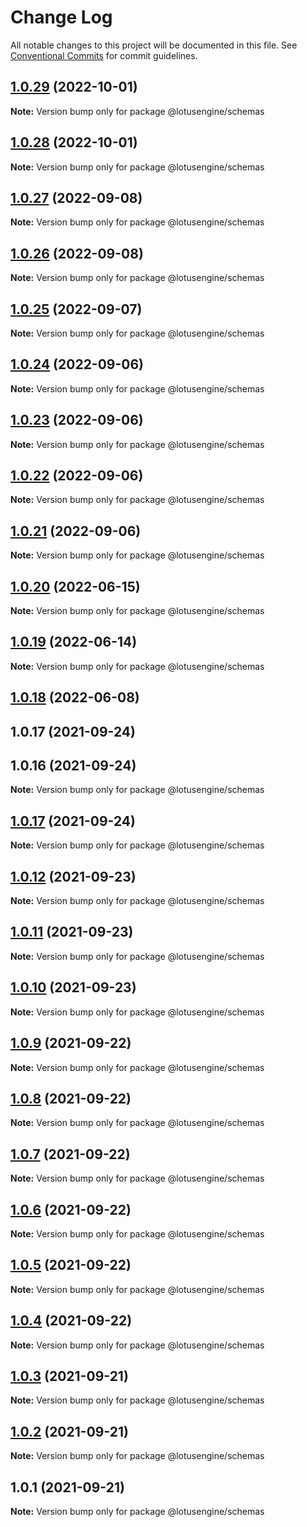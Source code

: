 # Change Log

All notable changes to this project will be documented in this file.
See [Conventional Commits](https://conventionalcommits.org) for commit guidelines.

## [1.0.29](https://github.com/lotusengine/sdk/compare/@lotusengine/schemas@1.0.28...@lotusengine/schemas@1.0.29) (2022-10-01)

**Note:** Version bump only for package @lotusengine/schemas





## [1.0.28](https://github.com/lotusengine/sdk/compare/@lotusengine/schemas@1.0.27...@lotusengine/schemas@1.0.28) (2022-10-01)

**Note:** Version bump only for package @lotusengine/schemas





## [1.0.27](https://github.com/lotusengine/sdk/compare/@lotusengine/schemas@1.0.26...@lotusengine/schemas@1.0.27) (2022-09-08)

**Note:** Version bump only for package @lotusengine/schemas





## [1.0.26](https://github.com/lotusengine/sdk/compare/@lotusengine/schemas@1.0.25...@lotusengine/schemas@1.0.26) (2022-09-08)

**Note:** Version bump only for package @lotusengine/schemas





## [1.0.25](https://github.com/lotusengine/sdk/compare/@lotusengine/schemas@1.0.24...@lotusengine/schemas@1.0.25) (2022-09-07)

**Note:** Version bump only for package @lotusengine/schemas





## [1.0.24](https://github.com/lotusengine/sdk/compare/@lotusengine/schemas@1.0.23...@lotusengine/schemas@1.0.24) (2022-09-06)

**Note:** Version bump only for package @lotusengine/schemas





## [1.0.23](https://github.com/lotusengine/sdk/compare/@lotusengine/schemas@1.0.22...@lotusengine/schemas@1.0.23) (2022-09-06)

**Note:** Version bump only for package @lotusengine/schemas





## [1.0.22](https://github.com/lotusengine/sdk/compare/@lotusengine/schemas@1.0.21...@lotusengine/schemas@1.0.22) (2022-09-06)

**Note:** Version bump only for package @lotusengine/schemas





## [1.0.21](https://github.com/lotusengine/sdk/compare/@lotusengine/schemas@1.0.20...@lotusengine/schemas@1.0.21) (2022-09-06)

**Note:** Version bump only for package @lotusengine/schemas





## [1.0.20](https://github.com/lotusengine/sdk/compare/@lotusengine/schemas@1.0.19...@lotusengine/schemas@1.0.20) (2022-06-15)

**Note:** Version bump only for package @lotusengine/schemas





## [1.0.19](https://github.com/lotusengine/sdk/compare/@lotusengine/schemas@1.0.18...@lotusengine/schemas@1.0.19) (2022-06-14)

**Note:** Version bump only for package @lotusengine/schemas





## [1.0.18](https://github.com/lotusengine/sdk/compare/@lotusengine/schemas@1.0.12...@lotusengine/schemas@1.0.18) (2022-06-08)



## 1.0.17 (2021-09-24)



## 1.0.16 (2021-09-24)

**Note:** Version bump only for package @lotusengine/schemas





## [1.0.17](https://github.com/lotusengine/sdk/compare/v1.0.16...v1.0.17) (2021-09-24)

**Note:** Version bump only for package @lotusengine/schemas





## [1.0.12](https://github.com/lotusengine/sdk/compare/@lotusengine/schemas@1.0.11...@lotusengine/schemas@1.0.12) (2021-09-23)

**Note:** Version bump only for package @lotusengine/schemas





## [1.0.11](https://github.com/lotusengine/sdk/compare/@lotusengine/schemas@1.0.10...@lotusengine/schemas@1.0.11) (2021-09-23)

**Note:** Version bump only for package @lotusengine/schemas





## [1.0.10](https://github.com/lotusengine/sdk/compare/@lotusengine/schemas@1.0.9...@lotusengine/schemas@1.0.10) (2021-09-23)

**Note:** Version bump only for package @lotusengine/schemas





## [1.0.9](https://github.com/lotusengine/lotusengine/compare/@lotusengine/schemas@1.0.8...@lotusengine/schemas@1.0.9) (2021-09-22)

**Note:** Version bump only for package @lotusengine/schemas





## [1.0.8](https://github.com/lotusengine/lotusengine/compare/@lotusengine/schemas@1.0.7...@lotusengine/schemas@1.0.8) (2021-09-22)

**Note:** Version bump only for package @lotusengine/schemas





## [1.0.7](https://github.com/lotusengine/lotusengine/compare/@lotusengine/schemas@1.0.6...@lotusengine/schemas@1.0.7) (2021-09-22)

**Note:** Version bump only for package @lotusengine/schemas





## [1.0.6](https://github.com/lotusengine/lotusengine/compare/@lotusengine/schemas@1.0.5...@lotusengine/schemas@1.0.6) (2021-09-22)

**Note:** Version bump only for package @lotusengine/schemas





## [1.0.5](https://github.com/lotusengine/lotusengine/compare/@lotusengine/schemas@1.0.4...@lotusengine/schemas@1.0.5) (2021-09-22)

**Note:** Version bump only for package @lotusengine/schemas





## [1.0.4](https://github.com/lotusengine/lotusengine/compare/@lotusengine/schemas@1.0.3...@lotusengine/schemas@1.0.4) (2021-09-22)

**Note:** Version bump only for package @lotusengine/schemas





## [1.0.3](https://github.com/lotusengine/lotusengine/compare/@lotusengine/schemas@1.0.2...@lotusengine/schemas@1.0.3) (2021-09-21)

**Note:** Version bump only for package @lotusengine/schemas





## [1.0.2](https://github.com/lotusengine/lotusengine/compare/@lotusengine/schemas@1.0.1...@lotusengine/schemas@1.0.2) (2021-09-21)

**Note:** Version bump only for package @lotusengine/schemas





## 1.0.1 (2021-09-21)

**Note:** Version bump only for package @lotusengine/schemas
